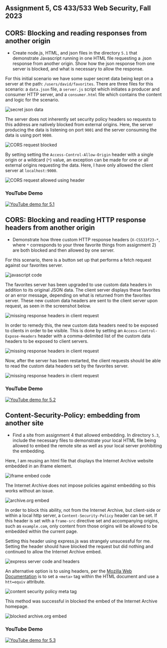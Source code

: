 ## Assignment 5, CS 433/533 Web Security, Fall 2023

## CORS: Blocking and reading responses from another origin

* Create node.js, HTML, and json files in the directory ```5.1``` that demonstrate Javascript running in one HTML file requesting a .json response from another origin.  Show how the json response from one server is blocked, and what is necessary to allow the response.


For this initial scenario we have some super secret data being kept on a server at the path: `/users/david/favorites`. There are three files for this scenario: a `data.json` file, a `server.js` script which initiates a producer and consumer HTTP server, and a `consumer.html` file which contains the content and logic for the scenario.

![secret json data](screenshots/5.1-1.png)

The server does not inherently set security policy headers so requests to this address are natively blocked from external origins. Here, the server producing the data is listening on port `9001` and the server consuming the data is using port `9000`.

![CORS request blocked](screenshots/5.1-2.png)

By setting setting the `Access-Control-Allow-Origin` header with a single origin or a wildcard (`*`) value, an exception can be made for one or all external origins requesting the data. Here, I have only allowed the client server at `localhost:9000`.

![CORS request allowed using header](screenshots/5.1-3.png)

### YouTube Demo

[![YouTube demo for 5.1](https://img.youtube.com/vi/nnWfmwu9q0Y/0.jpg)](https://www.youtube.com/watch?v=nnWfmwu9q0Y)


## CORS: Blocking and reading HTTP response headers from another origin

* Demonstrate how three custom HTTP response headers (```X-CS533f23-*```, where ```*``` corresponds to your three favorite things from assignment 2) are both blocked and then allowed by one server.

For this scenario, there is a button set up that performs a fetch request against our favorites server.

![javascript code](screenshots/5.2-1.png)

The favorites server has been upgraded to use custom data headers in addition to its original JSON data. The client server displays these favorites or an error message, depending on what is returned from the favorites server. These new custom data headers are sent to the client server upon request, as seen in the screenshot below.

![missing response headers in client request](screenshots/5.2-2.png)

In order to remedy this, the new custom data headers need to be exposed to clients in order to be visible. This is done by setting an `Access-Control-Expose-Headers` header with a comma-delimited list of the custom data headers to be exposed to client servers.

![missing response headers in client request](screenshots/5.2-3.png)

Now, after the server has been restarted, the client requests should be able to read the custom data headers set by the favorites server.

![missing response headers in client request](screenshots/5.2-4.png)


### YouTube Demo

[![YouTube demo for 5.2](https://img.youtube.com/vi/_MOLfAwuiAI/0.jpg)](https://www.youtube.com/watch?v=_MOLfAwuiAI)


## Content-Security-Policy: embedding from another site

* Find a site from assignment 4 that allowed embedding.  In directory ```5.3```, include the necessary files to demonstrate your local HTML file being allowed to embed the remote site as well as your local server prohibiting the embedding.

Here, I am reusing an html file that displays the Internet Archive website embedded in an iframe element.

![iframe embed code](screenshots/5.3-1.png)

The Internet Archive does not impose policies against embedding so this works without an issue.

![archive.org embed](screenshots/5.3-2.png)

In order to block this ability, not from the Internet Archive, but client-side or within a local http server, a `Content-Security-Policy` header can be set. If this header is set with a `frame-src` directive set and accompanying origins, such as `example.com`, only content from those origins will be allowed to be embedded within the current page.

Setting this header using express.js was strangely unsucessful for me. Setting the header should have blocked the request but did nothing and continued to allow the Internet Archive embed.

![express server code and headers](screenshots/5.3-3.png)

An alternative option is to using headers, per the [Mozilla Web Documentation](https://developer.mozilla.org/en-US/docs/Web/HTTP/CSP) is to set a `<meta>` tag within the HTML document and use a `htt=equiv` attribute.

![content security policy meta tag](screenshots/5.3-4.png)

This method was successful in blocked the embed of the Internet Archive homepage.

![blocked archive.org embed](screenshots/5.3-5.png)


### YouTube Demo

[![YouTube demo for 5.3](https://img.youtube.com/vi/FX2z7MEOxfc/0.jpg)](https://www.youtube.com/watch?v=FX2z7MEOxfc)
